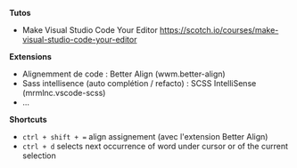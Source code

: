 **Tutos**

- Make Visual Studio Code Your Editor https://scotch.io/courses/make-visual-studio-code-your-editor

**Extensions**

- Alignemment de code : Better Align (wwm.better-align)
- Sass intellisence (auto complétion / refacto) : SCSS IntelliSense (mrmlnc.vscode-scss)
- ...

**Shortcuts**

- `ctrl + shift + =` align assignement (avec l'extension Better Align) 
- `ctrl + d` selects next occurrence of word under cursor or of the current selection
